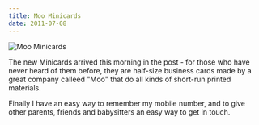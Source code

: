 ```yaml
---
title: Moo Minicards
date: 2011-07-08
---
```


![Moo Minicards](https://source.unsplash.com/FHnnjk1Yj7Y/1600x900)

The new Minicards arrived this morning in the post - for those who have never heard of them before, they are half-size business cards made by a great company calleed "Moo" that do all kinds of short-run printed materials.

Finally I have an easy way to remember my mobile number, and to give other parents, friends and babysitters an easy way to get in touch.
